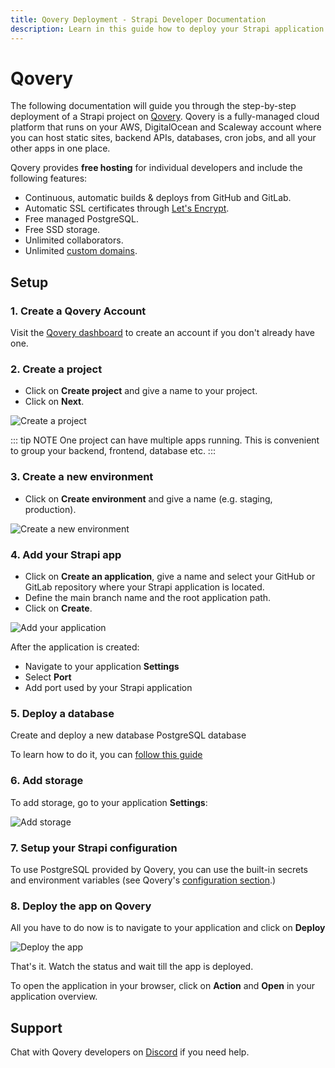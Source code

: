 ```yaml
---
title: Qovery Deployment - Strapi Developer Documentation
description: Learn in this guide how to deploy your Strapi application on Qovery.
---
```


# Qovery

The following documentation will guide you through the step-by-step deployment of a Strapi project on  [Qovery](https://www.qovery.com). Qovery is a fully-managed cloud platform that runs on your AWS, DigitalOcean and Scaleway account where you can host static sites, backend APIs, databases, cron jobs, and all your other apps in one place.

Qovery provides **free hosting** for individual developers and include the following features:
* Continuous, automatic builds & deploys from GitHub and GitLab.
* Automatic SSL certificates through [Let's Encrypt](https://letsencrypt.org).
* Free managed PostgreSQL.
* Free SSD storage.
* Unlimited collaborators.
* Unlimited [custom domains](https://hub.qovery.com/docs/using-qovery/configuration/application/#domains).

## Setup
### 1. Create a Qovery Account
Visit the [Qovery dashboard](https://start.qovery.com) to create an account if you don't already have one.

### 2. Create a project
* Click on **Create project** and give a name to your project.
* Click on **Next**.

![Create a project](https://hub.qovery.com/img/heroku/heroku-2.png)

::: tip NOTE
One project can have multiple apps running. This is convenient to group your backend, frontend, database etc.
:::

### 3. Create a new environment
* Click on **Create environment** and give a name (e.g. staging, production).

![Create a new environment](https://hub.qovery.com/img/heroku/heroku-3.png)

### 4. Add your Strapi app
* Click on **Create an application**, give a name and select your GitHub or GitLab repository where your Strapi application is located.
* Define the main branch name and the root application path.
* Click on **Create**.

![Add your application](https://hub.qovery.com/img/rust/rust.png)

After the application is created:

* Navigate to your application **Settings**
* Select **Port**
* Add port used by your Strapi application

### 5. Deploy a database
Create and deploy a new database PostgreSQL database

To learn how to do it, you can [follow this guide](https://hub.qovery.com/guides/getting-started/create-a-database)

### 6. Add storage
To add storage, go to your application **Settings**:

![Add storage](https://hub.qovery.com/img/add-storage.png)


### 7. Setup your Strapi configuration
To use PostgreSQL provided by Qovery, you can use the built-in secrets and environment variables (see Qovery's [configuration section](https://hub.qovery.com/docs/using-qovery/configuration/environment-variable/).)

### 8. Deploy the app on Qovery
All you have to do now is to navigate to your application and click on **Deploy**

![Deploy the app](https://hub.qovery.com/img/heroku/heroku-1.png)

That's it. Watch the status and wait till the app is deployed.

To open the application in your browser, click on **Action** and **Open** in your application overview.

## Support
Chat with Qovery developers on [Discord](https://discord.qovery.com) if you need help.
